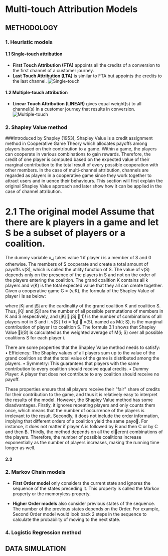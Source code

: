 # Multi-touch Attribution Models

## METHODOLOGY 
### 1. Heuristic models
#### 1.1 Single-touch attribution 
 - **First Touch Attribution (FTA)** appoints all the credits of a conversion to the first channel of a customer journey.
 - **Last Touch Attribution (LTA)** is similar to FTA but appoints the credits to the last channel.
![Single-touch](https://user-images.githubusercontent.com/66676705/117957951-d476a900-b31a-11eb-89fe-f75db352a628.PNG)

#### 1.2 Multiple-touch attribution
 - **Linear Touch Attribution (LINEAR)** gives equal weight(s) to all channel(s) in a customer journey that results in conversion.
![Multiple-touch](https://user-images.githubusercontent.com/66676705/117957947-d3de1280-b31a-11eb-8a51-263ae386fe97.PNG)

### 2. Shapley Value method 

###Introduced by Shapley (1953), Shapley Value is a credit assignment method in Cooperative Game Theory which allocates payoffs among players based on their contribution to a game. Within a game, the players can cooperate in various combinations to gain rewards. Therefore, the credit of one player is computed based on the expected value of their marginal contribution to the total result of every possible cooperation with other members. In the case of multi-channel attribution, channels are regarded as players in a cooperative game since they work together to attract users and in uence their behaviours. This section will first explain the original Shapley Value approach and later show how it can be applied in the case of channel attribution.

# 2.1 The original model Assume that there are k players in a game and let S be a subset of players or a coalition.
The dummy variable x_<sub>i</sub> takes value 1 if player i is a member of S and 0 otherwise. The
members of S cooperate and create a total amount of payoffs v(S), which is called the
utility function of S. The value of v(S) depends only on the presence of the players in S
and not on the order of the players entering the coalition. The grand coalition K contains
all k players and v(K) is the total expected value that they all can create together. Given
a cooperative game G = (v;K), the formula of the Shapley Value of player i is as below:

where jKj and jSj are the cardinality of the grand coalition K and coalition S. Thus,
jKj! and jSj! are the number of all possible permutations of members in K and S respectively,
and (jKj 􀀀 jSj 􀀀 1)! is the number of combinations of all players not in S and
i. v(S [ fxi = 1g) 􀀀 v(S), named as M(i; S), is the marginal contribution of player i to
coalition S. The formula 3.1 shows that Shapley Value i(G) is calculated as the weighted
average of M(i; S) over all possible coalitions S for each player i.

There are some properties that the Shapley Value method needs to satisfy:
• Efficiency: The Shapley values of all players sum up to the value of the grand
coalition so that the total value of the game is distributed among the players.
• Symmetry: This guarantees that players with the same contribution to every coalition should
receive equal credits. 
• Dummy Player: A player that does not contribute to any coalition should receive no payoff.

These properties ensure that all players receive their "fair" share of credits for their contribution to the game, and thus it is relatively easy to interpret the results of the model. However, the Shapley Value method has some disadvantages. Firstly, it ignores repeating players and only counts them once, which means that the number of occurrence of the players is irrelevant to the result. Secondly, it does not include the order information, implying that different orders of a coalition yield the same payo. For instance, it does not matter if player A is followed by B and then C or by C and then B. Thirdly, the method depends on all the dierent combinations of the players. Therefore, the number of possible coalitions increase exponentially as the number of players increases, making the running time longer as well.
#### 2.2 
### 2. Markov Chain models
- **First Order model** only considers the current state and ignores the sequence of the states preceding it. This property is called the Markov property or the memoryless property. 



- **Higher Order models** also consider previous states of the sequence. The number of the previous states depends on the Order. For example, Second Order model would look back 2 steps in the sequence to calculate the probability of moving to the next state. 


### 4. Logistic Regression method 


## DATA SIMULATION
